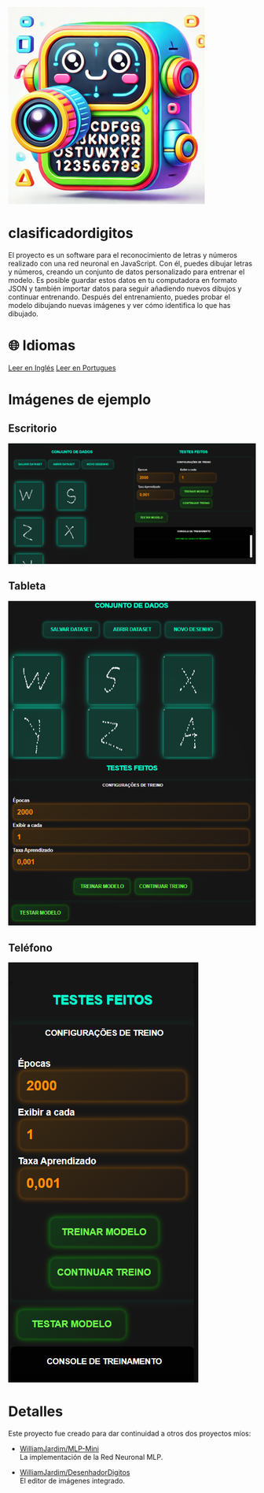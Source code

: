 ![Icono](./imagens/icone-400x400.png)

# clasificadordigitos
El proyecto es un software para el reconocimiento de letras y números realizado con una red neuronal en JavaScript. Con él, puedes dibujar letras y números, creando un conjunto de datos personalizado para entrenar el modelo. Es posible guardar estos datos en tu computadora en formato JSON y también importar datos para seguir añadiendo nuevos dibujos y continuar entrenando. Después del entrenamiento, puedes probar el modelo dibujando nuevas imágenes y ver cómo identifica lo que has dibujado.

# 🌐 Idiomas
[Leer en Inglés](./README-en.md)
[Leer en Portugues](./README.md)

# Imágenes de ejemplo
## Escritorio
![Escritorio](./imagens/demo-desktop.png)

## Tableta
![Tableta](./imagens/demo-tablet.png)

## Teléfono
![Teléfono](./imagens/demo-phone.png)

# Detalles
Este proyecto fue creado para dar continuidad a otros dos proyectos míos:

- [WilliamJardim/MLP-Mini](https://github.com/WilliamJardim/MLP-mini)  
  La implementación de la Red Neuronal MLP.

- [WilliamJardim/DesenhadorDigitos](https://github.com/WilliamJardim/desenhadordigitos)  
  El editor de imágenes integrado.